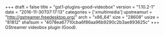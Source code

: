 +++
draft = false
title = "gst1-plugins-good-videobox"
version = "1.10.2-1"
date = "2016-11-30T07:17:13"
categories = ['xmultimedia']
upstreamurl = "http://gstreamer.freedesktop.org/"
arch = "x86_64"
size = "28608"
usize = "81812"
sha1sum = "4078ea67710cba6f86aa96b9290c2b3ae893625c"
+++
GStreamer videobox plugin (Good).